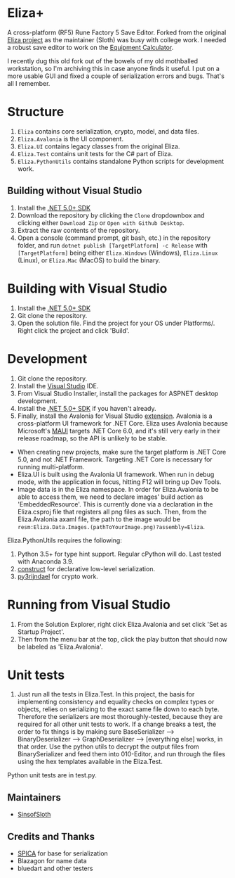 # Eliza+
A cross-platform (RF5) Rune Factory 5 Save Editor.
Forked from the original [Eliza project](https://github.com/RF5-Research/Eliza/) as the maintainer (Sloth) was busy with college work. I needed a robust save editor to work on the [Equipment Calculator](https://github.com/lqkhoo/rf-calculator).

I recently dug this old fork out of the bowels of my old mothballed workstation, so I'm archiving this in case anyone finds it useful. I put on a more usable GUI and fixed a couple of serialization errors and bugs. That's all I remember.

# Structure
1. `Eliza` contains core serialization, crypto, model, and data files.
2. `Eliza.Avalonia` is the UI component.
3. `Eliza.UI` contains legacy classes from the original Eliza.
4. `Eliza.Test` contains unit tests for the C# part of Eliza.
5. `Eliza.PythonUtils` contains standalone Python scripts for development work.

## Building without Visual Studio
1. Install the [.NET 5.0+ SDK](https://dotnet.microsoft.com/download/dotnet/5.0)
2. Download the repository by clicking the ``Clone`` dropdownbox and clicking either ``Download Zip`` or ``Open with Github Desktop``.
3. Extract the raw contents of the repository. 
4. Open a console (command prompt, git bash, etc.) in the repository folder, and run ``dotnet publish [TargetPlatform] -c Release`` with ``[TargetPlatform]`` being either ``Eliza.Windows`` (Windows), ``Eliza.Linux`` (Linux), or ``Eliza.Mac`` (MacOS) to build the binary.

# Building with Visual Studio
1. Install the [.NET 5.0+ SDK](https://dotnet.microsoft.com/download/dotnet/5.0)
2. Git clone the repository.
3. Open the solution file. Find the project for your OS under Platforms/. Right click the project and click 'Build'.

# Development
1. Git clone the repository.
2. Install the [Visual Studio](https://visualstudio.microsoft.com/) IDE.
3. From Visual Studio Installer, install the packages for ASPNET desktop development.
4. Install the [.NET 5.0+ SDK](https://dotnet.microsoft.com/download/dotnet/5.0) if you haven't already.
5. Finally, install the Avalonia for Visual Studio [extension](https://marketplace.visualstudio.com/items?itemName=AvaloniaTeam.AvaloniaforVisualStudio). Avalonia is a cross-platform UI framework for .NET Core. Eliza uses Avalonia because Microsoft's [MAUI](https://github.com/dotnet/maui) targets .NET Core 6.0, and it's still very early in their release roadmap, so the API is unlikely to be stable.

* When creating new projects, make sure the target platform is .NET Core 5.0, and not .NET Framework. Targeting .NET Core is necessary for running multi-platform.
* Eliza.UI is built using the Avalonia UI framework. When run in debug mode, with the application in focus, hitting F12 will bring up Dev Tools.
* Image data is in the Eliza namespace. In order for Eliza.Avalonia to be able to access them, we need to declare images' build action as 'EmbeddedResource'. This is currently done via a declaration in the Eliza.csproj file that registers all png files as such. Then, from the Eliza.Avalonia axaml file, the path to the image would be `resm:Eliza.Data.Images.(pathToYourImage.png)?assembly=Eliza`.

Eliza.PythonUtils requires the following:
1. Python 3.5+ for type hint support. Regular cPython will do. Last tested with Anaconda 3.9.
2. [construct](https://github.com/construct/construct) for declarative low-level serialization.
3. [py3rijndael](https://github.com/meyt/py3rijndael) for crypto work.

# Running from Visual Studio
1. From the Solution Explorer, right click Eliza.Avalonia and set click 'Set as Startup Project'.
2. Then from the menu bar at the top, click the play button that should now be labeled as 'Eliza.Avalonia'.

# Unit tests
1. Just run all the tests in Eliza.Test.
In this project, the basis for implementing consistency and equality checks on complex types or objects, relies on serializing to the exact same file down to each byte. Therefore the serializers are most thoroughly-tested, because they are required for all other unit tests to work.
If a change breaks a test, the order to fix things is by making sure BaseSerializer --> BinaryDeserializer --> GraphDeserializer --> [everything else] works, in that order. Use the python utils to decrypt the output files from BinarySerializer and feed them into 010-Editor, and run through the files using the hex templates available in the Eliza.Test.

Python unit tests are in test.py.

## Maintainers
- [SinsofSloth](https://github.com/SinsofSloth)

## Credits and Thanks
- [SPICA](https://github.com/gdkchan/SPICA) for base for serialization
- Blazagon for name data
- bluedart and other testers
